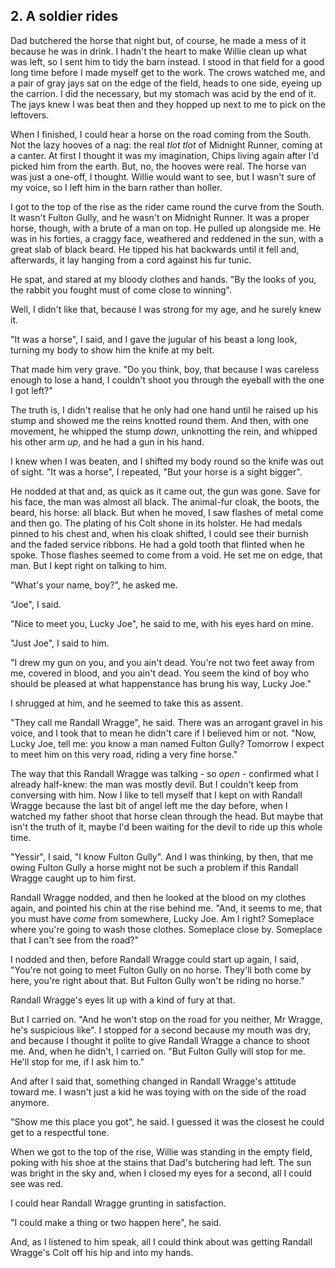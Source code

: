## 2. A soldier rides

Dad butchered the horse that night but, of course, he made a mess of it because he was in drink. I hadn't the heart to make Willie clean up what was left, so I sent him to tidy the barn instead. I stood in that field for a good long time before I made myself get to the work. The crows watched me, and a pair of gray jays sat on the edge of the field, heads to one side, eyeing up the carrion. I did the necessary, but my stomach was acid by the end of it. The jays knew I was beat then and they hopped up next to me to pick on the leftovers.

When I finished, I could hear a horse on the road coming from the South. Not the lazy hooves of a nag: the real *tlot tlot* of Midnight Runner, coming at a canter. At first I thought it was my imagination, Chips living again after I'd picked him from the earth. But, no, the hooves were real. The horse van was just a one-off, I thought. Willie would want to see, but I wasn't sure of my voice, so I left him in the barn rather than holler.

I got to the top of the rise as the rider came round the curve from the South. It wasn't Fulton Gully, and he wasn't on Midnight Runner. It was a proper horse, though, with a brute of a man on top. He pulled up alongside me. He was in his forties, a craggy face, weathered and reddened in the sun, with a great slab of black beard. He tipped his hat backwards until it fell and, afterwards, it lay hanging from a cord against his fur tunic.

He spat, and stared at my bloody clothes and hands. "By the looks of you, the rabbit you fought must of come close to winning".

Well, I didn't like that, because I was strong for my age, and he surely knew it.

"It was a horse", I said, and I gave the jugular of his beast a long look, turning my body to show him the knife at my belt. 

That made him very grave. "Do you think, boy, that because I was careless enough to lose a hand, I couldn't shoot you through the eyeball with the one I got left?"

The truth is, I didn't realise that he only had one hand until he raised up his stump and showed me the reins knotted round them. And then, with one movement, he whipped the stump *down*, unknotting the rein, and whipped his other arm *up*, and he had a gun in his hand.

I knew when I was beaten, and I shifted my body round so the knife was out of sight. "It was a horse", I repeated, "But your horse is a sight bigger".

He nodded at that and, as quick as it came out, the gun was gone. Save for his face, the man was almost all black. The animal-fur cloak, the boots, the beard, his horse: all black. But when he moved, I saw flashes of metal come and then go. The plating of his Colt shone in its holster.  He had medals pinned to his chest and, when his cloak shifted, I could see their burnish and the faded service ribbons. He had a gold tooth that flinted when he spoke. Those flashes seemed to come from a void. He set me on edge, that man. But I kept right on talking to him.

"What's your name, boy?", he asked me.

"Joe", I said.

"Nice to meet you, Lucky Joe", he said to me, with his eyes hard on mine.

"Just Joe", I said to him.

"I drew my gun on you, and you ain't dead. You're not two feet away from me, covered in blood, and you ain't dead. You seem the kind of boy who should be pleased at what happenstance has brung his way, Lucky Joe."

I shrugged at him, and he seemed to take this as assent.

"They call me Randall Wragge", he said. There was an arrogant gravel in his voice, and I took that to mean he didn't care if I believed him or not. "Now, Lucky Joe, tell me: you know a man named Fulton Gully? Tomorrow I expect to meet him on this very road, riding a very fine horse."

The way that this Randall Wragge was talking - so *open* - confirmed what I already half-knew: the man was mostly devil. But I couldn't keep from conversing with him. Now I like to tell myself that I kept on with Randall Wragge because the last bit of angel left me the day before, when I watched my father shoot that horse clean through the head. But maybe that isn't the truth of it, maybe I'd been waiting for the devil to ride up this whole time.   

"Yessir", I said, "I know Fulton Gully". And I was thinking, by then, that me owing Fulton Gully a horse might not be such a problem if this Randall Wragge caught up to him first.

Randall Wragge nodded, and then he looked at the blood on my clothes again, and pointed his chin at the rise behind me. "And, it seems to me, that you must have *come* from somewhere, Lucky Joe. Am I right? Someplace where you're going to wash those clothes. Someplace close by. Someplace that I can't see from the road?"

I nodded and then, before Randall Wragge could start up again, I said, "You're not going to meet Fulton Gully on no horse. They'll both come by here, you're right about that. But Fulton Gully won't be riding no horse."

Randall Wragge's eyes lit up with a kind of fury at that.

But I carried on. "And he won't stop on the road for you neither, Mr Wragge, he's suspicious like". I stopped for a second because my mouth was dry, and because I thought it polite to give Randall Wragge a chance to shoot me. And, when he didn't, I carried on. "But Fulton Gully will stop for me. He'll stop for me, if I ask him to."

And after I said that, something changed in Randall Wragge's attitude toward me. I wasn't just a kid he was toying with on the side of the road anymore.

"Show me this place you got", he said. I guessed it was the closest he could get to a respectful tone.

When we got to the top of the rise, Willie was standing in the empty field, poking with his shoe at the stains that Dad's butchering had left. The sun was bright in the sky and, when I closed my eyes for a second, all I could see was red.

I could hear Randall Wragge grunting in satisfaction.

"I could make a thing or two happen here", he said. 

And, as I listened to him speak, all I could think about was getting Randall Wragge's Colt off his hip and into my hands.